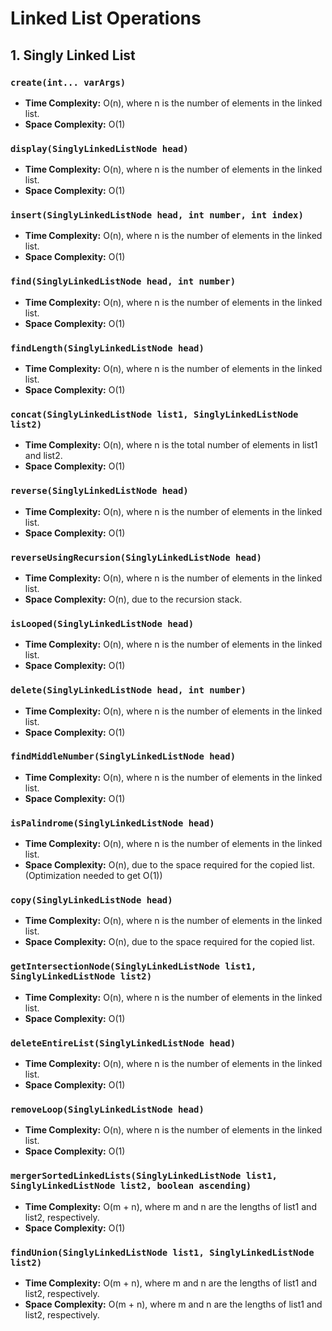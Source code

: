 # Linked List Operations

## 1. Singly Linked List

### `create(int... varArgs)`

- **Time Complexity:** O(n), where n is the number of elements in the linked list.
- **Space Complexity:** O(1)

### `display(SinglyLinkedListNode head)`

- **Time Complexity:** O(n), where n is the number of elements in the linked list.
- **Space Complexity:** O(1)

### `insert(SinglyLinkedListNode head, int number, int index)`

- **Time Complexity:** O(n), where n is the number of elements in the linked list.
- **Space Complexity:** O(1)

### `find(SinglyLinkedListNode head, int number)`

- **Time Complexity:** O(n), where n is the number of elements in the linked list.
- **Space Complexity:** O(1)

### `findLength(SinglyLinkedListNode head)`

- **Time Complexity:** O(n), where n is the number of elements in the linked list.
- **Space Complexity:** O(1)

### `concat(SinglyLinkedListNode list1, SinglyLinkedListNode list2)`

- **Time Complexity:** O(n), where n is the total number of elements in list1 and list2.
- **Space Complexity:** O(1)

### `reverse(SinglyLinkedListNode head)`

- **Time Complexity:** O(n), where n is the number of elements in the linked list.
- **Space Complexity:** O(1)

### `reverseUsingRecursion(SinglyLinkedListNode head)`

- **Time Complexity:** O(n), where n is the number of elements in the linked list.
- **Space Complexity:** O(n), due to the recursion stack.

### `isLooped(SinglyLinkedListNode head)`

- **Time Complexity:** O(n), where n is the number of elements in the linked list.
- **Space Complexity:** O(1)

### `delete(SinglyLinkedListNode head, int number)`

- **Time Complexity:** O(n), where n is the number of elements in the linked list.
- **Space Complexity:** O(1)

### `findMiddleNumber(SinglyLinkedListNode head)`

- **Time Complexity:** O(n), where n is the number of elements in the linked list.
- **Space Complexity:** O(1)

### `isPalindrome(SinglyLinkedListNode head)`

- **Time Complexity:** O(n), where n is the number of elements in the linked list.
- **Space Complexity:** O(n), due to the space required for the copied list. (Optimization needed to get O(1))

### `copy(SinglyLinkedListNode head)`

- **Time Complexity:** O(n), where n is the number of elements in the linked list.
- **Space Complexity:** O(n), due to the space required for the copied list.

### `getIntersectionNode(SinglyLinkedListNode list1, SinglyLinkedListNode list2)`

- **Time Complexity:** O(n), where n is the number of elements in the linked list.
- **Space Complexity:** O(1)

### `deleteEntireList(SinglyLinkedListNode head)`

- **Time Complexity:** O(n), where n is the number of elements in the linked list.
- **Space Complexity:** O(1)

### `removeLoop(SinglyLinkedListNode head)`

- **Time Complexity:** O(n), where n is the number of elements in the linked list.
- **Space Complexity:** O(1)

### `mergerSortedLinkedLists(SinglyLinkedListNode list1, SinglyLinkedListNode list2, boolean ascending)`

- **Time Complexity:** O(m + n), where m and n are the lengths of list1 and list2, respectively.
- **Space Complexity:** O(1)

### `findUnion(SinglyLinkedListNode list1, SinglyLinkedListNode list2)`

- **Time Complexity:** O(m + n), where m and n are the lengths of list1 and list2, respectively.
- **Space Complexity:** O(m + n), where m and n are the lengths of list1 and list2, respectively.
